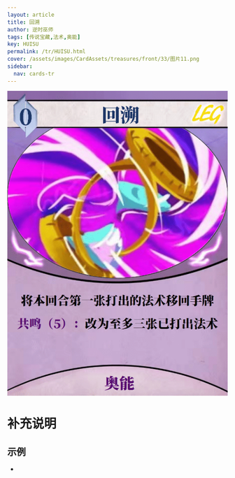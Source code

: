 ```yaml
---
layout: article
title: 回溯
author: 逆时巫师
tags: [传说宝藏,法术,奥能]
key: HUISU
permalink: /tr/HUISU.html
cover: /assets/images/CardAssets/treasures/front/33/图片11.png
sidebar:
  nav: cards-tr
---
```

![](/assets/images/CardAssets/treasures/front/33/图片11.png)

# 补充说明



## 示例
* 